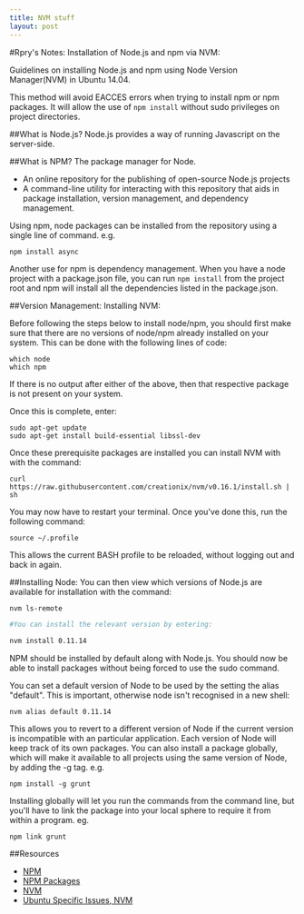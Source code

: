 ```yaml
---
title: NVM stuff
layout: post
---
```

#Rpry's Notes: Installation of Node.js and npm via NVM:

Guidelines on installing Node.js and
npm using Node Version Manager(NVM) in Ubuntu 14.04.

This method will avoid EACCES errors when trying to install npm or npm packages. It will allow the use of ```npm install``` without sudo privileges on project directories.

##What is Node.js?
Node.js provides a way of running Javascript on the server-side.

##What is NPM?
The package manager for Node.

* An online repository for the publishing of open-source Node.js
projects
* A command-line utility for interacting with this repository that aids in package installation, version management,
and dependency management.

Using npm, node packages can be installed from the repository
using a single line of command. e.g.

```npm install async```

Another use for npm is dependency management. When you have a node project with a package.json file, you can run ```npm install``` from the
project root and npm will install all the dependencies listed in the package.json.

##Version Management: Installing NVM:

Before following the steps below to install node/npm, you should first make sure that there are no versions of node/npm already installed on your system. This can be done with the following lines of code:

~~~
which node
which npm
~~~

If there is no output after either of the above, then that respective package is not present on your system.

Once this is complete, enter:

~~~
sudo apt-get update
sudo apt-get install build-essential libssl-dev
~~~

Once these prerequisite packages are installed you can install NVM with
with the command:

```curl https://raw.githubusercontent.com/creationix/nvm/v0.16.1/install.sh | sh```

You may now have to restart your terminal. Once you've done this, run the following command:

```source ~/.profile```

This allows the current BASH profile to be reloaded, without logging out and back in again.

##Installing Node:
You can then view which versions of Node.js are available for installation with the command:

~~~bash
nvm ls-remote

#You can install the relevant version by entering:

nvm install 0.11.14

~~~

NPM should be installed by default along with Node.js. You should now
be able to install packages without being forced to use the sudo command.

You can set a default version of Node to be used by the setting the alias
"default". This is important, otherwise node isn't recognised in a new shell:

```nvm alias default 0.11.14```

This allows you to revert to a different version of Node if the current
version is incompatible with an particular application. Each version of
Node will keep track of its own packages. You can also install a package
globally, which will make it available to all projects using the same
version of Node, by adding the -g tag. e.g.

```npm install -g grunt```

Installing globally will let you run the commands from the command line,
but you'll have to link the package into your local sphere to require
it from within a program. eg.

```npm link grunt```

##Resources
* [NPM](https://www.npmjs.com/)
* [NPM Packages](https://www.npmjs.com/package/npm)
* [NVM](https://github.com/creationix/nvm)
* [Ubuntu Specific Issues, NVM](https://github.com/creationix/nvm/issues/394)
